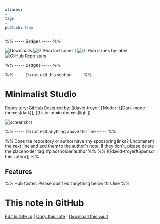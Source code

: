 ```yaml
---
aliases:
- 
tags: 
- 
publish: true
---
```


%% ----- Badges ----- %%

![Downloads](https://img.shields.io/badge/downloads-494-573E7A?style=for-the-badge&logo=)
![GitHub last commit](https://img.shields.io/github/last-commit/david-troyer/obsidian-theme-minimalist-studio?color=573E7A&label=last%20update&logo=github&style=for-the-badge)
![GitHub issues by-label](https://img.shields.io/github/issues/david-troyer/obsidian-theme-minimalist-studio/help%20wanted?color=573E7A&logo=github&style=for-the-badge) 
![GitHub Repo stars](https://img.shields.io/github/stars/david-troyer/obsidian-theme-minimalist-studio?color=573E7A&logo=github&style=for-the-badge)

%% ----- Badges ----- %%

%% ----- Do not edit this section ----- %%

# Minimalist Studio

Repository: [GitHub](https://github.com/david-troyer/obsidian-theme-minimalist-studio)
Designed by: [[david-troyer]]
Modes: [[Dark-mode themes|dark]], [[Light-mode themes|light]]



![screenshot](https://github.com/david-troyer/obsidian-theme-minimalist-studio/raw/HEAD/thumbnail.jpg)

%% ----- Do not edit anything above this line ----- %% 

%% Does the repository or author have any sponsoring links? Uncomment the next line and add them to the author's note. If they don't, please delete the placeholder tag: #placeholder/author %%
%% ![[david-troyer#Sponsor this author]] %%


## Features



%% Hub footer: Please don't edit anything below this line %%

# This note in GitHub

<span class="git-footer">[Edit In GitHub](https://github.dev/obsidian-community/obsidian-hub/blob/main/02%20-%20Community%20Expansions/02.05%20All%20Community%20Expansions/Themes/Minimalist%20Studio.md "git-hub-edit-note") | [Copy this note](https://raw.githubusercontent.com/obsidian-community/obsidian-hub/main/02%20-%20Community%20Expansions/02.05%20All%20Community%20Expansions/Themes/Minimalist%20Studio.md "git-hub-copy-note") | [Download this vault](https://github.com/obsidian-community/obsidian-hub/archive/refs/heads/main.zip "git-hub-download-vault") </span>
